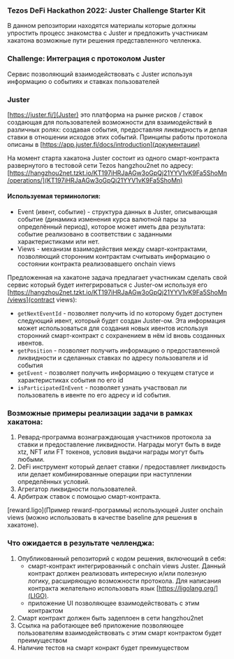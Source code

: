### Tezos DeFi Hackathon 2022: Juster Challenge Starter Kit

В данном репозитории находятся материалы которые должны упростить процесс знакомства с Juster и предложить участникам хакатона возможные пути решения представленного челленжа.

### Challenge: Интеграция с протоколом Juster
Сервис позволяющий взаимодействовать с Juster используя информацию о событиях и ставках пользователей

### Juster
[https://juster.fi/](Juster) это платформа на рынке рисков / ставок создающая для пользователей возможности для взаимодействий в различных ролях: создавая события, предоставляя ликвидность и делая ставки в отношении исходов этих событий. Принципы работы протокола описаны в [https://app.juster.fi/docs/introduction](документации)

На момент старта хакатона Juster состоит из одного смарт-контракта развернутого в тестовой сети Tezos hangzhou2net по адресу: [https://hangzhou2net.tzkt.io/KT197iHRJaAGw3oGpQj21YYV1vK9Fa5ShoMn/operations/](KT197iHRJaAGw3oGpQj21YYV1vK9Fa5ShoMn)

#### Используемая терминология:
- Event (ивент, событие) - структура данных в Juster, описывающая событие (динамика изменения курса валютной пары за определённый период), которое может иметь два результата: событие реализовано в соответствии с заданными характеристиками или нет.
- Views - механизм взаимодействия между смарт-контрактами, позволяющий сторонним контрактам считывать информацию о состоянии контракта реализовавшего onchain views

Предложенная на хакатоне задача предлагает участникам сделать свой сервис который будет интегрироваться с Juster-ом используя его [https://hangzhou2net.tzkt.io/KT197iHRJaAGw3oGpQj21YYV1vK9Fa5ShoMn/views](contract views):
* `getNextEventId` - позволяет получить id по которому будет доступен следующий ивент, который будет создан Juster-ом. Эта информация может использоваться для создания новых ивентов используя сторонний смарт-контракт с сохранением в нём id вновь созданных ивентов.
* `getPosition` - позволяет получить информацию о предоставленной ликвидности и сделанных ставках по адресу пользователя и id события
* `getEvent` - позволяет получить информацию о текущем статусе и характеристиках события по его id
* `isParticipatedInEvent` - позволяет узнать участвовал ли пользователь в ивенте по его адресу и id события.

### Возможные примеры реализации задачи в рамках хакатона:
1. Ревард-программа вознаграждающая участников протокола за ставки и предоставление ликвидности. Награды могут быть в виде xtz, NFT или FT токенов, условия выдачи награды могут быть любыми.
2. DeFi инструмент который делает ставки / предоставляет ликвидость или делает комбинированные операции при наступлении определённых условий.
3. Агрегатор ликвидности пользователей.
4. Арбитраж ставок с помощью смарт-контракта.

[reward.ligo](Пример reward-программы) использующей Juster onchain views (можно использовать в качестве baseline для решения в хакатоне).

### Что ожидается в результате челленджа:
1. Опубликованный репозиторий с кодом решения, включющий в себя:
    - смарт-контракт интегрированный с onchain views Juster. Данный контракт должен реализовать интересную и/или полезную логику, расширяющую возможности протокола. Для написания контракта желательно использовать язык [https://ligolang.org/](LIGO).
    - приложение UI позволяющее взаимодействовать с этим контрактом
2. Смарт контракт должен быть задеплоен в сети hangzhou2net
3. Ссылка на работающее веб приложение позволяющее пользователям взаимодействовать с этим смарт контрактом будет преимуществом
4. Наличие тестов на смарт конракт будет преимуществом

